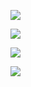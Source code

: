 
![](editExerciseTypeA.png)

![](editExerciseTypeB.png)

![](editExerciseTypeC.png)

![](editExerciseTypeD.png)